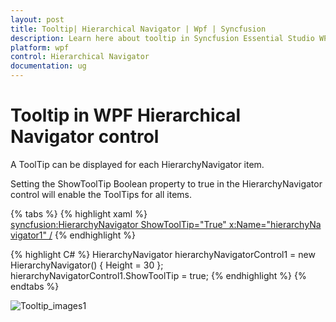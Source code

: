 ```yaml
---
layout: post
title: Tooltip| Hierarchical Navigator | Wpf | Syncfusion
description: Learn here about tooltip in Syncfusion Essential Studio WPF Hierarchy Navigator control, its elements and more.
platform: wpf
control: Hierarchical Navigator
documentation: ug
---
```


# Tooltip in WPF Hierarchical Navigator control

A ToolTip can be displayed for each HierarchyNavigator item.

Setting the ShowToolTip Boolean property to true in the HierarchyNavigator control will enable the ToolTips for all items.

{% tabs %}
{% highlight xaml %}
<syncfusion:HierarchyNavigator ShowToolTip="True" x:Name="hierarchyNavigator1" />
{% endhighlight %}

{% highlight C# %}
HierarchyNavigator hierarchyNavigatorControl1 = new HierarchyNavigator()
 { Height = 30 };
 hierarchyNavigatorControl1.ShowToolTip = true;
 {% endhighlight %}
{% endtabs %}


![Tooltip_images1](Tooltip_images/Tooltip_img1.png)




